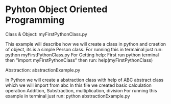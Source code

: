 # Pyhton Object Oriented Programming

Class & Object: myFirstPythonClass.py

This example will describe how we will create a class in python and craetion of object, its is a simple Person class. 
For running this in termainal just run:
python myFirstPythonClass.py
For Getting help:
First run python terminal then "import myFirstPythonClass"
then run: help(myFirstPythonClass)


Abstraction: abstractionExample.py

In Python we will create a abstraction class with help of ABC abstract class which we will import from abc
In this file we created basic calculation operation Addition, Substraction, multiplication, division
For running this example in terminal just run: 
python abstractionExample.py